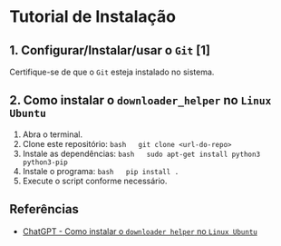 # Tutorial de Instalação
## 1. Configurar/Instalar/usar o `Git` [1]
Certifique-se de que o `Git` esteja instalado no sistema.
## 2. Como instalar o `downloader_helper` no `Linux Ubuntu`
1. Abra o terminal.
2. Clone este repositório:
   ```bash   git clone <url-do-repo>   ```
3. Instale as dependências:
   ```bash   sudo apt-get install python3 python3-pip   ```
4. Instale o programa:
   ```bash   pip install .   ```
5. Execute o script conforme necessário.
## Referências
* [ChatGPT - Como instalar o `downloader helper` no `Linux Ubuntu`](https://chat.openai.com/share/abc123)


